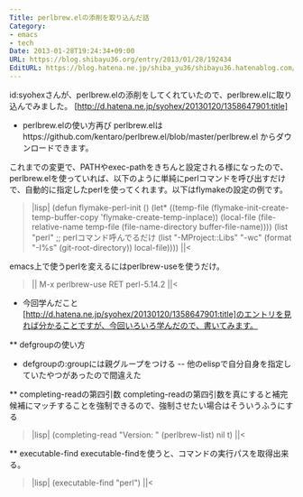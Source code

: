```yaml
---
Title: perlbrew.elの添削を取り込んだ話
Category:
- emacs
- tech
Date: 2013-01-28T19:24:34+09:00
URL: https://blog.shibayu36.org/entry/2013/01/28/192434
EditURL: https://blog.hatena.ne.jp/shiba_yu36/shibayu36.hatenablog.com/atom/entry/6435922169448286955
---
```


id:syohexさんが、perlbrew.elの添削をしてくれていたので、perlbrew.elに取り込んでみました。
[http://d.hatena.ne.jp/syohex/20130120/1358647901:title]

* perlbrew.elの使い方再び
perlbrew.elはhttps://github.com/kentaro/perlbrew.el/blob/master/perlbrew.el からダウンロードできます。

これまでの変更で、PATHやexec-pathをきちんと設定される様になったので、perlbrew.elを使っていれば、以下のように単純にperlコマンドを呼び出すだけで、自動的に指定したperlを使ってくれます。以下はflymakeの設定の例です。

>|lisp|
(defun flymake-perl-init ()
  (let* ((temp-file (flymake-init-create-temp-buffer-copy
                     'flymake-create-temp-inplace))
         (local-file (file-relative-name
                      temp-file
                      (file-name-directory buffer-file-name))))
    (list "perl" ;; perlコマンド呼んでるだけ
          (list "-MProject::Libs" "-wc" (format "-I%s" (git-root-directory)) local-file))))
||<

emacs上で使うperlを変えるにはperlbrew-useを使うだけ。
>||
M-x perlbrew-use RET perl-5.14.2
||<

* 今回学んだこと
[http://d.hatena.ne.jp/syohex/20130120/1358647901:title]のエントリを見れば分かることですが、今回いろいろ学んだので、書いてみます。

** defgroupの使い方
- defgroupの:groupには親グループをつける
-- 他のelispで自分自身を指定していたやつがあったので間違えた

** completing-readの第四引数
completing-readの第四引数を真にすると補完候補にマッチすることを強制できるので、強制させたい場合はそういうふうにする
>|lisp|
(completing-read "Version: " (perlbrew-list) nil t)
||<

** executable-find
executable-findを使うと、コマンドの実行パスを取得出来る。
>|lisp|
(executable-find "perl")
||<

